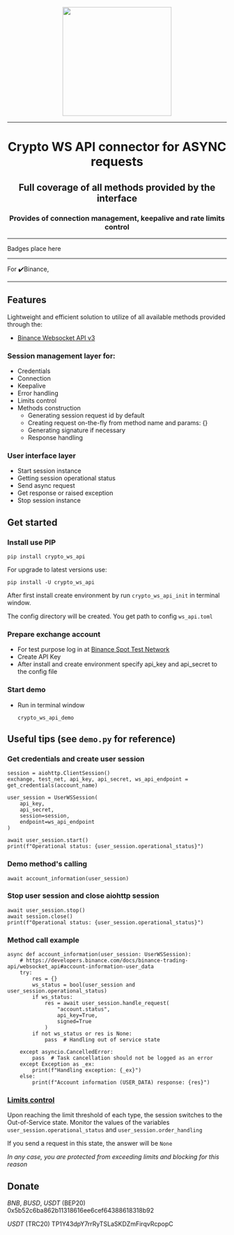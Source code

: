 
<p align="center"><img src="https://user-images.githubusercontent.com/77513676/250364389-cbedc171-a930-4467-a0cd-21627a6a41ed.svg" width="250"></p>

***
<h1 align="center">Crypto WS API connector for ASYNC requests</h1>

<h2 align="center">Full coverage of all methods provided by the interface</h2>

<h3 align="center">Provides of connection management, keepalive and rate limits control</h3>

***
Badges place here
***
For :heavy_check_mark:Binance, 
***

## Features
Lightweight and efficient solution to utilize of all available methods provided through the:
* [Binance Websocket API v3](https://developers.binance.com/docs/binance-trading-api/websocket_api)

### Session management layer for:
- Credentials
- Connection
- Keepalive
- Error handling
- Limits control
- Methods construction
  + Generating session request id by default
  + Creating request on-the-fly from method name and params: {}
  + Generating signature if necessary
  + Response handling

### User interface layer
- Start session instance
- Getting session operational status
- Send async request
- Get response or raised exception
- Stop session instance

## Get started
### Install use PIP

```console
pip install crypto_ws_api
```
For upgrade to latest versions use:
```console
pip install -U crypto_ws_api
```

After first install create environment by run ```crypto_ws_api_init``` in terminal window.

The config directory will be created. You get path to config `ws_api.toml`

### Prepare exchange account
* For test purpose log in at [Binance Spot Test Network](https://testnet.binance.vision/)
* Create API Key
* After install and create environment specify api_key and api_secret to the config file

### Start demo
* Run in terminal window
  ```
  crypto_ws_api_demo
  ``` 

## Useful tips (see `demo.py` for reference)
### Get credentials and create user session

```bazaar
session = aiohttp.ClientSession()
exchange, test_net, api_key, api_secret, ws_api_endpoint = get_credentials(account_name)

user_session = UserWSSession(
    api_key,
    api_secret,
    session=session,
    endpoint=ws_api_endpoint
)

await user_session.start()
print(f"Operational status: {user_session.operational_status}")
```
### Demo method's calling
```bazaar
await account_information(user_session)
```

### Stop user session and close aiohttp session
```bazaar
await user_session.stop()
await session.close()
print(f"Operational status: {user_session.operational_status}")
```

### Method call example
```bazaar
async def account_information(user_session: UserWSSession):
    # https://developers.binance.com/docs/binance-trading-api/websocket_api#account-information-user_data
    try:
        res = {}
        ws_status = bool(user_session and user_session.operational_status)
        if ws_status:
            res = await user_session.handle_request(
                "account.status",
                api_key=True,
                signed=True
            )
        if not ws_status or res is None:
            pass  # Handling out of service state

    except asyncio.CancelledError:
        pass  # Task cancellation should not be logged as an error
    except Exception as _ex:
        print(f"Handling exception: {_ex}")
    else:
        print(f"Account information (USER_DATA) response: {res}")
```

### [Limits control](https://developers.binance.com/docs/binance-trading-api/websocket_api#general-information-on-rate-limits)
Upon reaching the limit threshold of each type, the session switches to the Out-of-Service state. Monitor the values
of the variables `user_session.operational_status` and `user_session.order_handling`

If you send a request in this state, the answer will be `None`

*In any case, you are protected from exceeding limits and blocking for this reason*

## Donate
*BNB*, *BUSD*, *USDT* (BEP20) 0x5b52c6ba862b11318616ee6cef64388618318b92

*USDT* (TRC20) TP1Y43dpY7rrRyTSLaSKDZmFirqvRcpopC
